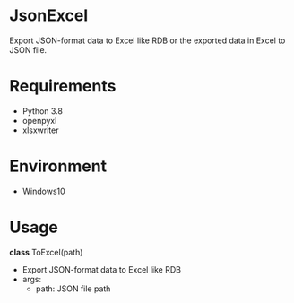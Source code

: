 # JsonExcel

Export JSON-format data to Excel like RDB or the exported data in Excel to JSON file.


# Requirements

* Python 3.8
* openpyxl
* xlsxwriter


# Environment

* Windows10


# Usage

 **class** ToExcel(path)
 
  * Export JSON-format data to Excel like RDB
  * args:
    * path: JSON file path
  
